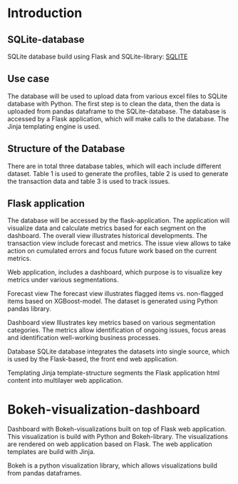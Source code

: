 # Introduction

## SQLite-database
SQLite database build using Flask and SQLite-library: [SQLITE](https://www.sqlite.org/index.html) 

## Use case
The database will be used to upload data from various excel files to SQLite database with Python. The first step is to clean the data, then the data is uploaded from pandas dataframe to the SQLite-database. The database is accessed by a Flask application, which will make calls to the database. The Jinja templating engine is used.

## Structure of the Database
There are in total three database tables, which will each include different dataset. Table 1 is used to generate the profiles, table 2 is used to generate the transaction data and table 3 is used to track issues. 

## Flask application
The database will be accessed by the flask-application. The application will visualize data and calculate metrics based for each segment on the dashboard. The overall view illustrates historical developments. The transaction view include forecast and metrics. The issue view allows to take action on cumulated errors and focus future work based on the current metrics.

Web application, includes a dashboard, which purpose is to visualize key metrics under various segmentations.

Forecast view
The forecast view illustrates flagged items vs. non-flagged items based on XGBoost-model. The dataset is generated using Python pandas library.

Dashboard view
Illustrates key metrics based on various segmentation categories. The metrics allow identification of ongoing issues, focus areas and identification well-working business processes.

Database
SQLite database integrates the datasets into single source, which is used by the Flask-based, the front end web application.

Templating
Jinja template-structure segments the Flask application html content into multilayer web application.

# Bokeh-visualization-dashboard
Dashboard with Bokeh-visualizations built on top of Flask web application. This visualization is build with Python and Bokeh-library. The visualizations are rendered on web application based on Flask. The web application templates are build with Jinja.

Bokeh is a python visualization library, which allows visualizations build from pandas dataframes. 

